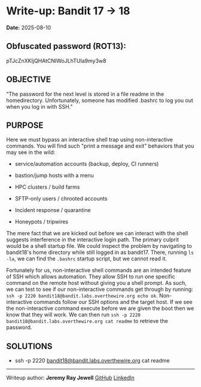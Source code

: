# Write-up: Bandit 17 → 18  
**Date:** 2025-08-10  

## Obfuscated password (ROT13): 

pTJcZnXKIjQHAtCNIWoJLhTUIa9my3w8

## OBJECTIVE

"The password for the next level is stored in a file readme in the homedirectory. Unfortunately, someone has modified .bashrc to log you out when you log in with SSH."

## PURPOSE

Here we must bypass an interactive shell trap using non-interactive commands. You will find such "print a message and exit" behaviors that you may see in the wild: 

- service/automation accounts (backup, deploy, CI runners)

- bastion/jump hosts with a menu

- HPC clusters / build farms

- SFTP-only users / chrooted accounts

- Incident response / quarantine

- Honeypots / tripwires

The mere fact that we are kicked out before we can interact with the shell suggests interference in the interactive login path. The primary culprit would be a shell startup file. We could inspect the problem by navigating to bandit18's home directory while still logged in as bandit17. There, running `ls -la`, we can find the `.bashrc` startup script, but we cannot read it. 

Fortunately for us, non-interactive shell commands are an intended feature of SSH which allows automation. They allow SSH to run one specific command on the remote host without giving you a shell prompt. As such, we can test to see if our non-interactive commands get through by running: `ssh -p 2220 bandit18@bandit.labs.overthewire.org echo ok`. Non-interactive commands follow our SSH options and the target host. If we see the non-interactive command execute before we are given the boot then we know that they will work. We can then run `ssh -p 2220 bandit18@bandit.labs.overthewire.org cat readme` to retrieve the password.


## SOLUTIONS

- ssh -p 2220 bandit18@bandit.labs.overthewire.org cat readme

___

Writeup author: **Jeremy Ray Jewell**
[GitHub](https://github.com/jeremyrayjewell)
[LinkedIn](https://www.linkedin.com/in/jeremyrayjewell)
